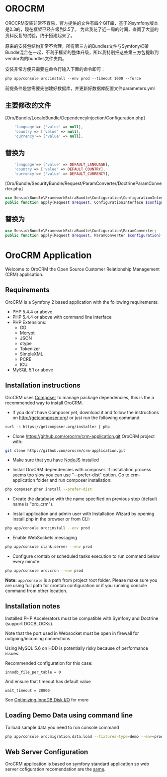 OROCRM
======

OROCRM安装非常不容易，官方提供的文件有四个GIT库，基于的symfony版本是2.3的，现在框架已经升级到2.5了。
为此我花了近一周的时间，查阅了大量的资料反复的试验，终于搭建起来了。

原来的安装包结构非常不合理，所有第三方的Bundles文件与Symfony框架Bundle混合在一起，不利于框架的整体升级，所以我特别把这些第三方包提取到vendor内的bundles文件夹内。

安装非常方便只需要在命令行输入下面的命令即可： 
```command
php app/console oro:install --env prod --timeout 1000 --force 
```

前提条件是您需要先创建好数据库，并更新好数据库配置文件parameters.yml

主要修改的文件
--------------
[Oro/Bundle/LocaleBundle/DependencyInjection/Configuration.php]
```php
    'language'=> ['value' => null],
    'country'=> ['value' => null],
    'currency'=> ['value' => null],
```
替换为
----
```php
    'language'=> ['value' => DEFAULT_LANGUAGE],
    'country'=> ['value' => DEFAULT_COUNTRY],
    'currency'=> ['value' => DEFAULT_CURRENCY],
```
[Oro/Bundle/SecurityBundle/Request/ParamConverter/DoctrineParamConverter.php]
```php
use Sensio\Bundle\FrameworkExtraBundle\Configuration\ConfigurationInterface;
public function apply(Request $request, ConfigurationInterface $configuration)
```
替换为
----
```php
use Sensio\Bundle\FrameworkExtraBundle\Configuration\ParamConverter;
public function apply(Request $request, ParamConverter $configuration)
```

# OroCRM Application

Welcome to OroCRM the Open Source Customer Relationship Management (CRM) application.

## Requirements

OroCRM is a Symfony 2 based application with the following requirements:

* PHP 5.4.4 or above
* PHP 5.4.4 or above with command line interface
* PHP Extensions:
    * GD
    * Mcrypt
    * JSON
    * ctype
    * Tokenizer
    * SimpleXML
    * PCRE
    * ICU
* MySQL 5.1 or above

## Installation instructions

OroCRM uses [Composer][1] to manage package dependencies, this is the a recommended way to install OroCRM.

- If you don't have Composer yet, download it and follow the instructions on http://getcomposer.org/
or just run the following command:

```bash
curl -s https://getcomposer.org/installer | php
```

- Clone https://github.com/orocrm/crm-application.git OroCRM project with:

```bash
git clone http://github.com/orocrm/crm-application.git
```


- Make sure that you have [NodeJS][4] installed

- Install OroCRM dependencies with composer. If installation process seems too slow you can use "--prefer-dist" option.
  Go to crm-application folder and run composer installation:

```bash
php composer.phar install --prefer-dist
```

- Create the database with the name specified on previous step (default name is "oro_crm").

- Install application and admin user with Installation Wizard by opening install.php in the browser or from CLI:

```bash  
php app/console oro:install --env prod
```

- Enable WebSockets messaging

```bash
php app/console clank:server --env prod
```

- Configure crontab or scheduled tasks execution to run command below every minute:

```bash
php app/console oro:cron --env prod
```
 
**Note:** ``app/console`` is a path from project root folder. Please make sure you are using full path for crontab configuration or if you running console command from other location.

## Installation notes

Installed PHP Accelerators must be compatible with Symfony and Doctrine (support DOCBLOCKs).

Note that the port used in Websocket must be open in firewall for outgoing/incoming connections

Using MySQL 5.6 on HDD is potentially risky because of performance issues.

Recommended configuration for this case:

    innodb_file_per_table = 0

And ensure that timeout has default value

    wait_timeout = 28800

See [Optimizing InnoDB Disk I/O][3] for more


## Loading Demo Data using command line

To load sample data you need to run console command

```bash
php app/console oro:migration:data:load --fixtures-type=demo --env=prod
```

## Web Server Configuration

OroCRM application is based on symfony standard application so web server cofiguration recomendation are the [same][5].

[1]:  http://symfony.com/doc/2.3/book/installation.html
[2]:  http://getcomposer.org/
[3]:  http://dev.mysql.com/doc/refman/5.6/en/optimizing-innodb-diskio.html
[4]:  https://github.com/joyent/node/wiki/Installing-Node.js-via-package-manager
[5]:  http://symfony.com/doc/2.3/cookbook/configuration/web_server_configuration.html
